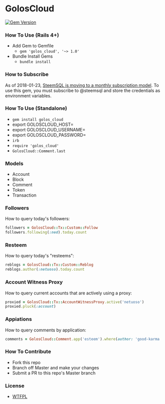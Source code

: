 # GolosCloud

[![Gem Version](https://badge.fury.io/rb/golos_cloud.svg)](https://badge.fury.io/rb/golos_cloud)

### How To Use (Rails 4+)
- Add Gem to Gemfile
	*	`gem 'golos_cloud', '~> 1.0'`
- Bundle Install Gems
	* `bundle install`
  
### How to Subscribe

As of 2018-01-23, [SteemSQL is moving to a monthly subscription model](https://steemit.com/steemsql/@arcange/steemsql-is-moving-to-a-monthly-subscription-model).  To use this gem, you must subscribe to @steemsql and store the credentials as environment variables.

### How To Use (Standalone)
- `gem install golos_cloud`
- export GOLOSCLOUD_HOST=<your steemsql host>
- export GOLOSCLOUD_USERNAME=<your steemsql username>
- export GOLOSCLOUD_PASSWORD=<your steemsql password>
- `irb`
- `require 'golos_cloud'`
- `GolosCloud::Comment.last`

### Models
- Account
- Block
- Comment
- Token
- Transaction

### Followers

How to query today's followers:

```ruby
followers = GolosCloud::Tx::Custom::Follow
followers.following(:ned).today.count
```

### Resteem

How to query today's "resteems":

```ruby
reblogs = GolosCloud::Tx::Custom::Reblog
reblogs.author(:netuoso).today.count
```

### Account Witness Proxy

How to query current accounts that are actively using a proxy:

```ruby
proxied = GolosCloud::Tx::AccountWitnessProxy.active('netuoso')
proxied.pluck(:account)
```

### Appiations

How to query comments by application:

```ruby
comments = GolosCloud::Comment.app('esteem').where(author: 'good-karma')
```

### How To Contribute
- Fork this repo
- Branch off Master and make your changes
- Submit a PR to this repo's Master branch

### License
- [WTFPL](LICENSE.txt)
